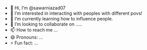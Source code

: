 - 👋 Hi, I’m @sawarniazad07
- 👀 I’m interested in interacting with peoples with different povs!
- 🌱 I’m currently learning how to influence people.
- 💞️ I’m looking to collaborate on .....
- 📫 How to reach me ...
- 😄 Pronouns: ...
- ⚡ Fun fact: ...

<!---
sawarniazad07/sawarniazad07 is a ✨ special ✨ repository because its `README.md` (this file) appears on your GitHub profile.
You can click the Preview link to take a look at your changes.
--->

